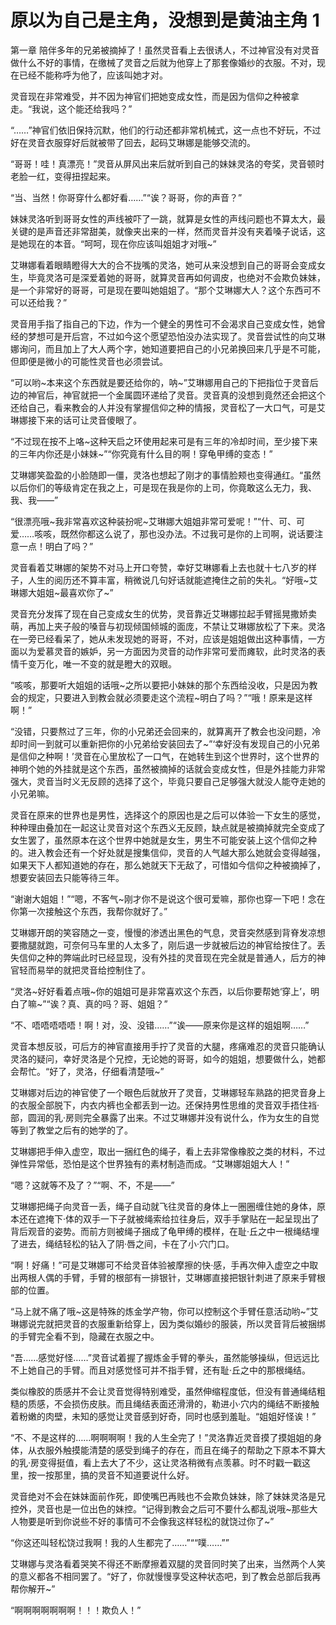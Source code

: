 # 原以为自己是主角，没想到是黄油主角 1

第一章 陪伴多年的兄弟被摘掉了！虽然灵音看上去很诱人，不过神官没有对灵音做什么不好的事情，在缴械了灵音之后就为他穿上了那套像婚纱的衣服。不对，现在已经不能称呼为他了，应该叫她才对。

灵音现在非常难受，并不因为神官们把她变成女性，而是因为信仰之种被拿走。“我说，这个能还给我吗？”

“……”神官们依旧保持沉默，他们的行动还都非常机械式，这一点也不好玩，不过好在灵音衣服穿好后就被带了回去，起码艾琳娜是能够交流的。

“哥哥！哇！真漂亮！”灵音从屏风出来后就听到自己的妹妹灵洛的夸奖，灵音顿时老脸一红，变得扭捏起来。

“当、当然！你哥穿什么都好看……”“诶？哥哥，你的声音？”

妹妹灵洛听到哥哥女性的声线被吓了一跳，就算是女性的声线问题也不算太大，最关键的是声音还非常甜美，就像夹出来的一样，然而灵音并没有夹着嗓子说话，这是她现在的本音。“呵呵，现在你应该叫姐姐才对哦~”

艾琳娜看着眼睛瞪得大大的合不拢嘴的灵洛，她可从来没想到自己的哥哥会变成女生，毕竟灵洛可是深爱着她的哥哥，就算灵音再如何调皮，也绝对不会欺负妹妹，是一个非常好的哥哥，可是现在要叫她姐姐了。“那个艾琳娜大人？这个东西可不可以还给我？”

灵音用手指了指自己的下边，作为一个健全的男性可不会渴求自己变成女性，她曾经的梦想可是开后宫，不过如今这个愿望恐怕没办法实现了。灵音尝试性的向艾琳娜询问，而且加上了大人两个字，她知道要把自己的小兄弟换回来几乎是不可能，但即便是微小的可能性灵音也必须尝试。

“可以哟~本来这个东西就是要还给你的，呐~”艾琳娜用自己的下把指位于灵音后边的神官后，神官就把一个金属圆环递给了灵音。灵音真的没想到竟然还会把这个还给自己，看来教会的人并没有掌握信仰之种的情报，灵音松了一大口气，可是艾琳娜接下来的话可让灵音傻眼了。

“不过现在按不上咯~这种天启之环使用起来可是有三年的冷却时间，至少接下来的三年内你还是小妹妹~”“你究竟有什么目的啊！穿龟甲缚的变态！”

艾琳娜笑盈盈的小脸随即一僵，灵洛也想起了刚才的事情脸颊也变得通红。“虽然以后你们的等级肯定在我之上，可是现在我是你的上司，你竟敢这么无力，我、我、我——”

“很漂亮哦~我非常喜欢这种装扮呢~艾琳娜大姐姐非常可爱呢！”“什、可、可爱……咳咳，既然你都这么说了，那也没办法。不过我可是你的上司啊，说话要注意一点！明白了吗？”

灵音看着艾琳娜的架势不对马上开口夸赞，幸好艾琳娜看上去也就十七八岁的样子，人生的阅历还不算丰富，稍微说几句好话就能遮掩住之前的失礼。“好哦~艾琳娜大姐姐~最喜欢你了~”

灵音充分发挥了现在自己变成女生的优势，灵音靠近艾琳娜拉起手臂摇晃撒娇卖萌，再加上夹子般的嗓音与初现倾国倾城的面庞，不禁让艾琳娜放松了下来。灵洛在一旁已经看呆了，她从未发现她的哥哥，不对，应该是姐姐做出这种事情，一方面以为爱慕灵音的嫉妒，另一方面因为灵音的动作非常可爱而瘫软，此时灵洛的表情千变万化，唯一不变的就是瞪大的双眼。

“咳咳，那要听大姐姐的话哦~之所以要把小妹妹的那个东西给没收，只是因为教会的规定，只要进入到教会就必须要走这个流程~明白了吗？”“哦！原来是这样啊！”

“没错，只要熬过了三年，你的小兄弟还会回来的，就算离开了教会也没问题，冷却时间一到就可以重新把你的小兄弟给安装回去了~”‘幸好没有发现自己的小兄弟是信仰之种啊！’灵音在心里放松了一口气，在她转生到这个世界时，这个世界的神明个她的外挂就是这个东西，虽然被摘掉的话就会变成女性，但是外挂能力非常强大，灵音当时义无反顾的选择了这个，毕竟只要自己足够强大就没人能夺走她的小兄弟嘛。

灵音在原来的世界也是男性，选择这个的原因也是之后可以体验一下女生的感觉，种种理由叠加在一起这让灵音对这个东西义无反顾，缺点就是被摘掉就完全变成了女生罢了，虽然原本在这个世界中她就是女生，男生不可能安装上这个信仰之种的。进入教会还有一个好处就是搜集信仰，灵音的人气越大那么她就会变得越强，如果天下人都知道她的存在，那么她就天下无敌了，可惜如今信仰之种被摘掉了，想要安装回去只能等待三年。

“谢谢大姐姐！”“嗯，不客气~刚才你不是说这个很可爱嘛，那你也穿一下吧！念在你第一次接触这个东西，我帮你就好了。”

艾琳娜开朗的笑容随之一变，慢慢的渗透出黑色的气息，灵音突然感到背脊发凉想要撒腿就跑，可奈何马车里的人太多了，刚后退一步就被后边的神官给按住了。丢失信仰之种的弊端此时已经显现，没有外挂的灵音现在完全就是普通人，后方的神官轻而易举的就把灵音给控制住了。

“灵洛~好好看着点哦~你的姐姐可是非常喜欢这个东西，以后你要帮她‘穿上’，明白了嘛~”“诶？真、真的吗？哥、姐姐？”

“不、唔唔唔唔唔！啊！对，没、没错……”“诶——原来你是这样的姐姐啊……”

灵音本想反驳，可后方的神官直接用手拧了灵音的大腿，疼痛难忍的灵音只能确认灵洛的疑问，幸好灵洛是个兄控，无论她的哥哥，如今的姐姐，想要做什么，她都会帮忙。“好了，灵洛，仔细看清楚哦~”

艾琳娜对后边的神官使了一个眼色后就放开了灵音，艾琳娜轻车熟路的把灵音身上的衣服全部脱下，内衣内裤也全都丢到一边。还保持男性思维的灵音双手捂住裆·部，圆润的乳·房则完全暴露了出来。不过艾琳娜并没有说什么，作为女生的自觉等到了教堂之后有的她学的了。

艾琳娜把手伸入虚空，取出一捆红色的绳子，看上去非常像橡胶之类的材料，不过弹性异常低，恐怕是这个世界独有的素材制造而成。“艾琳娜姐姐大人！”

“嗯？这就等不及了？”“啊、不，不是——”

艾琳娜把绳子向灵音一丢，绳子自动就飞往灵音的身体上一圈圈缠住她的身体，原本还在遮掩下·体的双手一下子就被绳索给拉往身后，双手手掌贴在一起呈现出了背后观音的姿势。而前方则被绳子捆成了龟甲缚的模样，在耻·丘之中一根绳结埋了进去，绳结轻松的钻入了阴·唇之间，卡在了小·穴门口。

“啊！好痛！”可是艾琳娜可不给灵音体验被摩擦的快·感，手再次伸入虚空之中取出两根人偶的手臂，手臂的根部有一排银针，艾琳娜直接把银针刺进了原来手臂根部的位置。

“马上就不痛了哦~这是特殊的炼金学产物，你可以控制这个手臂任意活动哟~”艾琳娜说完就把灵音的衣服重新给穿上，因为类似婚纱的服装，所以灵音背后被捆绑的手臂完全看不到，隐藏在衣服之中。

“吾……感觉好怪……”灵音试着握了握炼金手臂的拳头，虽然能够操纵，但远远比不上她自己的手臂。而且对感觉怪可并不指手臂，还有耻·丘之中的那根绳结。

类似橡胶的质感并不会让灵音觉得特别难受，虽然伸缩程度低，但没有普通绳结粗糙的质感，不会损伤皮肤。而且绳结表面还滑滑的，勒进小·穴内的绳结不断接触着粉嫩的肉壁，未知的感觉让灵音感到好奇，同时也感到羞耻。“姐姐好怪诶！”

“不、不是这样的……啊啊啊啊！我的人生全完了！”灵洛靠近灵音摸了摸姐姐的身体，从衣服外触摸能清楚的感受到绳子的存在，而且在绳子的帮助之下原本不算大的乳·房变得挺值，看上去大了不少，这让灵洛稍微有点羡慕。时不时戳一戳这里，按一按那里，搞的灵音不知道要说什么好。

灵音绝对不会在妹妹面前作死，即使嘴巴再贱也不会欺负妹妹，除了妹妹灵洛是兄控外，灵音也是一位出色的妹控。“记得到教会之后可不要什么都乱说哦~那些大人物要是听到你说些不好的事情可不会像我这样轻松的就饶过你了~”

“你这还叫轻松饶过我啊！我的人生都完了……”““噗……””

艾琳娜与灵洛看着哭笑不得还不断摩擦着双腿的灵音同时笑了出来，当然两个人笑的意义都各不相同罢了。“好了，你就慢慢享受这种状态吧，到了教会总部后我再帮你解开~”

“啊啊啊啊啊啊啊！！！欺负人！”